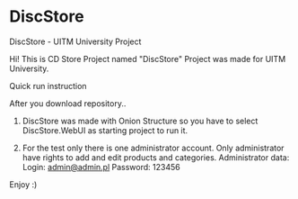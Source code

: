 # DiscStore
DiscStore - UITM University Project


Hi!
This is CD Store Project named "DiscStore"
Project was made for UITM University.

Quick run instruction

After you download repository..

1. DiscStore was made with Onion Structure so you have to select DiscStore.WebUI as starting project to run it.

2. For the test only there is one administrator account. Only administrator have rights to add and edit products and categories.
Administrator data:
Login: admin@admin.pl
Password: 123456

Enjoy :)
